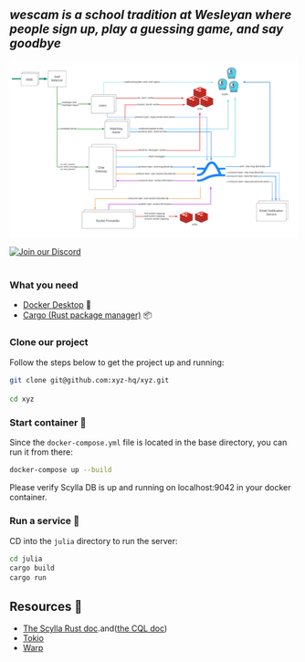 ## _wescam is a school tradition at Wesleyan where people sign up, play a guessing game, and say goodbye_


![arch.png](arch.png)

<a href="https://discord.gg/gt8VTZfn6h" target="_blank">
    <img src="https://img.shields.io/badge/Discord-7289DA?style=for-the-badge&logo=discord" alt="Join our Discord" width="300"/>
</a>
<br />
<br />

### What you need 
- [Docker Desktop](https://www.docker.com/products/docker-desktop) 🐳
- [Cargo (Rust package manager)](https://rust-lang.org/tools/install) 📦

### Clone our project 
Follow the steps below to get the project up and running:
```bash
git clone git@github.com:xyz-hq/xyz.git

cd xyz
```
### Start container 🐳
Since the `docker-compose.yml` file is located in the base directory, you can run it from there:
```bash
docker-compose up --build
```
Please verify Scylla DB is up and running on localhost:9042 in your docker container.

### Run a service  🚀
CD into the `julia` directory to run the server:

```bash
cd julia
cargo build
cargo run
```

## Resources 📖
- [The Scylla Rust doc](https://rust-driver.docs.scylladb.com/stable/queries/result.html).and([the CQL doc](https://cassandra.apache.org/doc/latest/cassandra/cql/index.html))
- [Tokio](https://github.com/tokio-rs/tokio#readme)
- [Warp](https://github.com/seanmonstar/warp)

